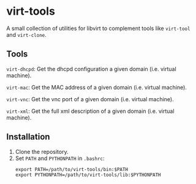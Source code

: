 virt-tools
==========

A small collection of utilities for libvirt to complement tools like `virt-tool` and `virt-clone`.

Tools
-----

`virt-dhcpd`: Get the dhcpd configuration a given domain (i.e. virtual machine).

`virt-mac`: Get the MAC address of a given domain (i.e. virtual machine).

`virt-vnc`: Get the vnc port of a given domain (i.e. virtual machine).

`virt-xml`: Get the full xml description of a given domain (i.e. virtual machine).

Installation
------------

1. Clone the repository.
2. Set `PATH` and `PYTHONPATH` in `.bashrc`:
    ```
    export PATH=/path/to/virt-tools/bin:$PATH
    export PYTHONPATH=/path/to/virt-tools/lib:$PYTHONPATH
    ```
